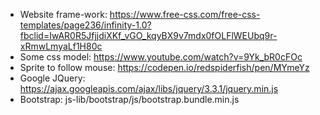 * Website frame-work: https://www.free-css.com/free-css-templates/page236/infinity-1.0?fbclid=IwAR0R5JfjjdiXKf_vGO_kqyBX9v7mdx0fOLFlWEUbq9r-xRmwLmyaLf1H80c
* Some css model: https://www.youtube.com/watch?v=9Yk_bR0cFOc
* Sprite to follow mouse: https://codepen.io/redspiderfish/pen/MYmeYz
* Google JQuery: https://ajax.googleapis.com/ajax/libs/jquery/3.3.1/jquery.min.js
* Bootstrap: js-lib/bootstrap/js/bootstrap.bundle.min.js

